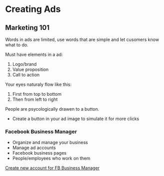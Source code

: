 # Creating Ads

## Marketing 101

Words in ads are limited, use words that are simple and let cusomers know what to do.

Must have elements in a ad:
1. Logo/brand
2. Value proposition
3. Call to action

Your eyes naturaly flow like this:
1. First from top to bottom
2. Then from left to right

People are psycologically drawen to a button.
- Create a button in your ad image to simulate it for more clicks


### Facebook Business Manager

- Organize and manage your business
- Manage ad accounts
- Facebook business pages
- People/employees who work on them

[Create new account for FB Business Manager](business.facebook.com)



